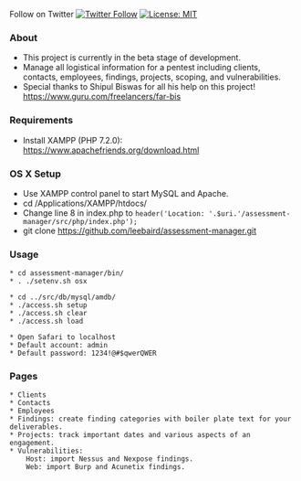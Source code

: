 Follow on Twitter [![Twitter Follow](https://img.shields.io/twitter/follow/discoverscripts.svg?style=social&label=Follow)](https://twitter.com/discoverscripts) 
[![License: MIT](https://img.shields.io/badge/License-MIT-blue.svg)](https://github.com/leebaird/discover/blob/master/LICENSE)

### About
* This project is currently in the beta stage of development.
* Manage all logistical information for a pentest including clients, contacts, employees, findings, projects, scoping, and vulnerabilities.
* Special thanks to Shipul Biswas for all his help on this project! https://www.guru.com/freelancers/far-bis

### Requirements
* Install XAMPP (PHP 7.2.0): https://www.apachefriends.org/download.html

### OS X Setup
* Use XAMPP control panel to start MySQL and Apache.
* cd /Applications/XAMPP/htdocs/
* Change line 8 in index.php to ```header('Location: '.$uri.'/assessment-manager/src/php/index.php');```
* git clone https://github.com/leebaird/assessment-manager.git

### Usage
```
* cd assessment-manager/bin/
* . ./setenv.sh osx

* cd ../src/db/mysql/amdb/
* ./access.sh setup
* ./access.sh clear
* ./access.sh load

* Open Safari to localhost
* Default account: admin
* Default password: 1234!@#$qwerQWER
```

### Pages
```
* Clients
* Contacts
* Employees
* Findings: create finding categories with boiler plate text for your deliverables.
* Projects: track important dates and various aspects of an engagement.
* Vulnerabilities:
    Host: import Nessus and Nexpose findings.
    Web: import Burp and Acunetix findings.
```
